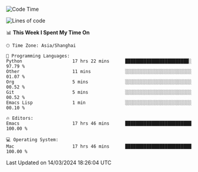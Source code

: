 <!--START_SECTION:waka-->
![Code Time](http://img.shields.io/badge/Code%20Time-1%2C841%20hrs%2046%20mins-blue)

![Lines of code](https://img.shields.io/badge/From%20Hello%20World%20I%27ve%20Written-291.3%20thousand%20lines%20of%20code-blue)

📊 **This Week I Spent My Time On** 

```text
🕑︎ Time Zone: Asia/Shanghai

💬 Programming Languages: 
Python                   17 hrs 22 mins      ████████████████████████░   97.79 % 
Other                    11 mins             ░░░░░░░░░░░░░░░░░░░░░░░░░   01.07 % 
Org                      5 mins              ░░░░░░░░░░░░░░░░░░░░░░░░░   00.52 % 
Git                      5 mins              ░░░░░░░░░░░░░░░░░░░░░░░░░   00.52 % 
Emacs Lisp               1 min               ░░░░░░░░░░░░░░░░░░░░░░░░░   00.10 % 

🔥 Editors: 
Emacs                    17 hrs 46 mins      █████████████████████████   100.00 % 

💻 Operating System: 
Mac                      17 hrs 46 mins      █████████████████████████   100.00 % 
```


 Last Updated on 14/03/2024 18:26:04 UTC
<!--END_SECTION:waka-->
